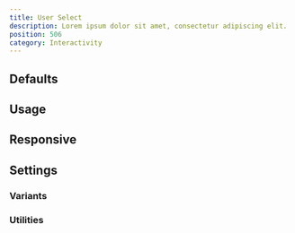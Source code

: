 ```yaml
---
title: User Select
description: Lorem ipsum dolor sit amet, consectetur adipiscing elit.
position: 506
category: Interactivity
---
```


## Defaults

<TableGenerateCommon
  :rules="{
    'select-none': ['user-select: none;'],
    'select-text': ['user-select: text;'],
    'select-all': ['user-select: all;'],
    'select-auto': ['user-select: auto;'],
}"></TableGenerateCommon>

## Usage

## Responsive

## Settings

### Variants

### Utilities
